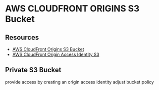 # AWS CLOUDFRONT ORIGINS S3 Bucket

## Resources

- [AWS CloudFront Origins S3 Bucket](https://docs.aws.amazon.com/AmazonCloudFront/latest/DeveloperGuide/DownloadDistS3AndCustomOrigins.html#using-s3-as-origin)
- [AWS CloudFront Origin Access Identity S3](https://docs.aws.amazon.com/AmazonCloudFront/latest/DeveloperGuide/private-content-restricting-access-to-s3.html)

## Private S3 Bucket

provide access by creating an origin access identity
adjust bucket policy